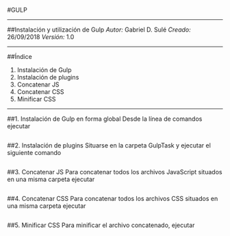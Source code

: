 #GULP
***

##Instalación y utilización de Gulp
*Autor:* Gabriel D. Sulé
*Creado:* 26/09/2018
*Versión:* 1.0
***

##Índice
1. Instalación de Gulp
2. Instalación de plugins
3. Concatenar JS
4. Concatenar CSS
5. Minificar CSS
***

##1. Instalación de Gulp en forma global
Desde la línea de comandos ejecutar

```npm install -g gulp
```

##2. Instalación de plugins
Situarse en la carpeta GulpTask y ejecutar el siguiente comando

```npm install
```

##3. Concatenar JS
Para concatenar todos los archivos JavaScript situados en una misma carpeta ejecutar

```gulp concatjs
```

##4. Concatenar CSS
Para concatenar todos los archivos CSS situados en una misma carpeta ejecutar

```gulp concatcss
```

##5. Minificar CSS
Para minificar el archivo concatenado, ejecutar

```gulp minifycss
```